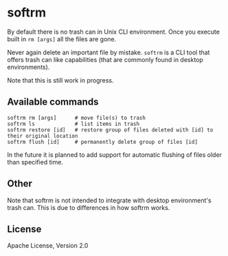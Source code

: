 # softrm

By default there is no trash can in Unix CLI environment. Once you execute built in `rm [args]` all the files are gone.

Never again delete an important file by mistake. `softrm` is a CLI tool 
that offers trash can like capabilities (that are commonly found in desktop environments).

Note that this is still work in progress.

## Available commands
```
softrm rm [args]      # move file(s) to trash
softrm ls             # list items in trash
softrm restore [id]   # restore group of files deleted with [id] to their original location
softrm flush [id]     # permanently delete group of files [id]
```

In the future it is planned to add support for automatic flushing of files older than specified time.

## Other
Note that softrm is not intended to integrate with desktop environment's trash can. This is due to differences
in how softrm works.

## License
Apache License, Version 2.0
